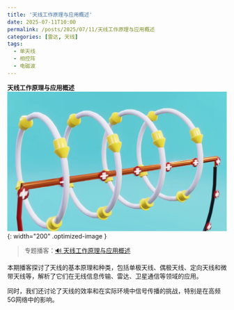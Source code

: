 ```yaml
---
title: '天线工作原理与应用概述'
date: 2025-07-11T10:00
permalink: /posts/2025/07/11/天线工作原理与应用概述
categories: [雷达, 天线]
tags:
  - 单天线
  - 相控阵
  - 电磁波 
---
```


**天线工作原理与应用概述**  
![天线](/images/posts/天线原理.PNG){: width="200" .optimized-image }


> 专题播客：[🔊 天线工作原理与应用概述](https://monica.im/ai-podcast/share?id=eef83cbe-1b45-4130-a20d-a582cbfe204a)

本期播客探讨了天线的基本原理和种类，包括单极天线、偶极天线、定向天线和微带天线等，解析了它们在无线信息传输、雷达、卫星通信等领域的应用。

同时，我们还讨论了天线的效率和在实际环境中信号传播的挑战，特别是在高频5G网络中的影响。